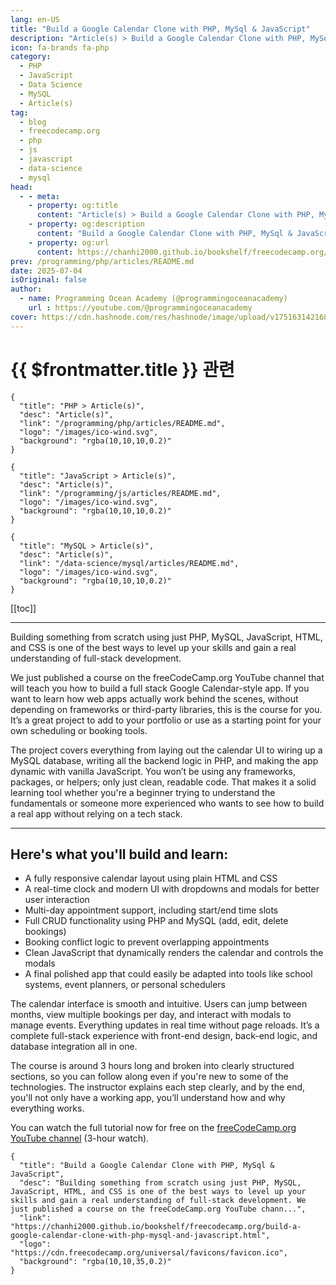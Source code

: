 ```yaml
---
lang: en-US
title: "Build a Google Calendar Clone with PHP, MySql & JavaScript"
description: "Article(s) > Build a Google Calendar Clone with PHP, MySql & JavaScript"
icon: fa-brands fa-php
category:
  - PHP
  - JavaScript
  - Data Science
  - MySQL
  - Article(s)
tag:
  - blog
  - freecodecamp.org
  - php
  - js
  - javascript
  - data-science
  - mysql
head:
  - - meta:
    - property: og:title
      content: "Article(s) > Build a Google Calendar Clone with PHP, MySql & JavaScript"
    - property: og:description
      content: "Build a Google Calendar Clone with PHP, MySql & JavaScript"
    - property: og:url
      content: https://chanhi2000.github.io/bookshelf/freecodecamp.org/build-a-google-calendar-clone-with-php-mysql-and-javascript.html
prev: /programming/php/articles/README.md
date: 2025-07-04
isOriginal: false
author:
  - name: Programming Ocean Academy (@programmingoceanacademy)
    url : https://youtube.com/@programmingoceanacademy
cover: https://cdn.hashnode.com/res/hashnode/image/upload/v1751631421687/ecb8f621-7ba8-4100-8e54-d51dc3866578.jpeg
---
```


# {{ $frontmatter.title }} 관련

```component VPCard
{
  "title": "PHP > Article(s)",
  "desc": "Article(s)",
  "link": "/programming/php/articles/README.md",
  "logo": "/images/ico-wind.svg",
  "background": "rgba(10,10,10,0.2)"
}
```

```component VPCard
{
  "title": "JavaScript > Article(s)",
  "desc": "Article(s)",
  "link": "/programming/js/articles/README.md",
  "logo": "/images/ico-wind.svg",
  "background": "rgba(10,10,10,0.2)"
}
```

```component VPCard
{
  "title": "MySQL > Article(s)",
  "desc": "Article(s)",
  "link": "/data-science/mysql/articles/README.md",
  "logo": "/images/ico-wind.svg",
  "background": "rgba(10,10,10,0.2)"
}
```

[[toc]]

---

<SiteInfo
  name="Build a Google Calendar Clone with PHP, MySql & JavaScript"
  desc="Building something from scratch using just PHP, MySQL, JavaScript, HTML, and CSS is one of the best ways to level up your skills and gain a real understanding of full-stack development. We just published a course on the freeCodeCamp.org YouTube chann..."
  url="https://freecodecamp.org/news/build-a-google-calendar-clone-with-php-mysql-and-javascript"
  logo="https://cdn.freecodecamp.org/universal/favicons/favicon.ico"
  preview="https://cdn.hashnode.com/res/hashnode/image/upload/v1751631421687/ecb8f621-7ba8-4100-8e54-d51dc3866578.jpeg"/>

Building something from scratch using just PHP, MySQL, JavaScript, HTML, and CSS is one of the best ways to level up your skills and gain a real understanding of full-stack development.

We just published a course on the freeCodeCamp.org YouTube channel that will teach you how to build a full stack Google Calendar-style app. If you want to learn how web apps actually work behind the scenes, without depending on frameworks or third-party libraries, this is the course for you. It’s a great project to add to your portfolio or use as a starting point for your own scheduling or booking tools.

The project covers everything from laying out the calendar UI to wiring up a MySQL database, writing all the backend logic in PHP, and making the app dynamic with vanilla JavaScript. You won’t be using any frameworks, packages, or helpers; only just clean, readable code. That makes it a solid learning tool whether you're a beginner trying to understand the fundamentals or someone more experienced who wants to see how to build a real app without relying on a tech stack.

---

## Here's what you'll build and learn:

- A fully responsive calendar layout using plain HTML and CSS
- A real-time clock and modern UI with dropdowns and modals for better user interaction
- Multi-day appointment support, including start/end time slots
- Full CRUD functionality using PHP and MySQL (add, edit, delete bookings)
- Booking conflict logic to prevent overlapping appointments
- Clean JavaScript that dynamically renders the calendar and controls the modals
- A final polished app that could easily be adapted into tools like school systems, event planners, or personal schedulers

The calendar interface is smooth and intuitive. Users can jump between months, view multiple bookings per day, and interact with modals to manage events. Everything updates in real time without page reloads. It’s a complete full-stack experience with front-end design, back-end logic, and database integration all in one.

The course is around 3 hours long and broken into clearly structured sections, so you can follow along even if you're new to some of the technologies. The instructor explains each step clearly, and by the end, you'll not only have a working app, you’ll understand how and why everything works.

You can watch the full tutorial now for free on the [<FontIcon icon="fa-brands fa-youtube"/>freeCodeCamp.org YouTube channel](https://youtu.be/pHMtbdGoP_g) (3-hour watch).

<VidStack src="youtube/pHMtbdGoP_g" />

<!-- TODO: add ARTICLE CARD -->
```component VPCard
{
  "title": "Build a Google Calendar Clone with PHP, MySql & JavaScript",
  "desc": "Building something from scratch using just PHP, MySQL, JavaScript, HTML, and CSS is one of the best ways to level up your skills and gain a real understanding of full-stack development. We just published a course on the freeCodeCamp.org YouTube chann...",
  "link": "https://chanhi2000.github.io/bookshelf/freecodecamp.org/build-a-google-calendar-clone-with-php-mysql-and-javascript.html",
  "logo": "https://cdn.freecodecamp.org/universal/favicons/favicon.ico",
  "background": "rgba(10,10,35,0.2)"
}
```

